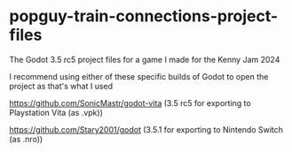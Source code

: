 # popguy-train-connections-project-files
The Godot 3.5 rc5 project files for a game I made for the Kenny Jam 2024

I recommend using either of these specific builds of Godot to open the project as that's what I used

https://github.com/SonicMastr/godot-vita (3.5 rc5 for exporting to Playstation Vita (as .vpk))

https://github.com/Stary2001/godot (3.5.1 for exporting to Nintendo Switch (as .nro))
